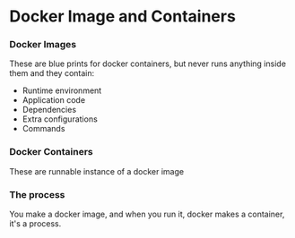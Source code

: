 # Docker Image and Containers

### Docker Images
These are blue prints for docker containers, but never runs anything inside them and they contain: 

- Runtime environment 
- Application code
- Dependencies
- Extra configurations
- Commands


### Docker Containers 
These are runnable instance of a docker image 

### The process
You make a docker image, and when you run it, docker makes a container, it's a process.

